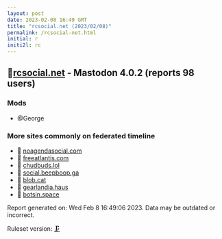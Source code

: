 ```yaml
---
layout: post
date: 2023-02-08 16:49 GMT
title: "rcsocial.net (2023/02/08)"
permalink: /rcsocial-net.html
initial: r
initi2l: rc
---
```


## 🐘[rcsocial.net](https://rcsocial.net) - Mastodon 4.0.2 (reports 98 users)

### Mods
 * @George

### More sites commonly on federated timeline

* 💉 [noagendasocial.com](/noagendasocial-com.html)
* 💉 [freeatlantis.com](/freeatlantis-com.html)
* 🧸 [chudbuds.lol](/chudbuds-lol.html)
* 🐘 [social.beepboop.ga](/social-beepboop-ga.html)
* 🧸 [blob.cat](/blob-cat.html)
* 🧸 [gearlandia.haus](/gearlandia-haus.html)
* 🐘 [botsin.space](/botsin-space.html)

Report generated on: Wed Feb  8 16:49:06 2023. Data may be outdated or incorrect.

Ruleset version: [🗜](/version-clamp)
